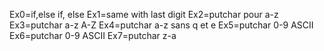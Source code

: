 Ex0=if,else if, else
Ex1=same with last digit
Ex2=putchar pour a-z
Ex3=putchar a-z A-Z
Ex4=putchar a-z sans q et e
Ex5=putchar 0-9 ASCII
Ex6=putchar 0-9 ASCII
Ex7=putchar z-a
